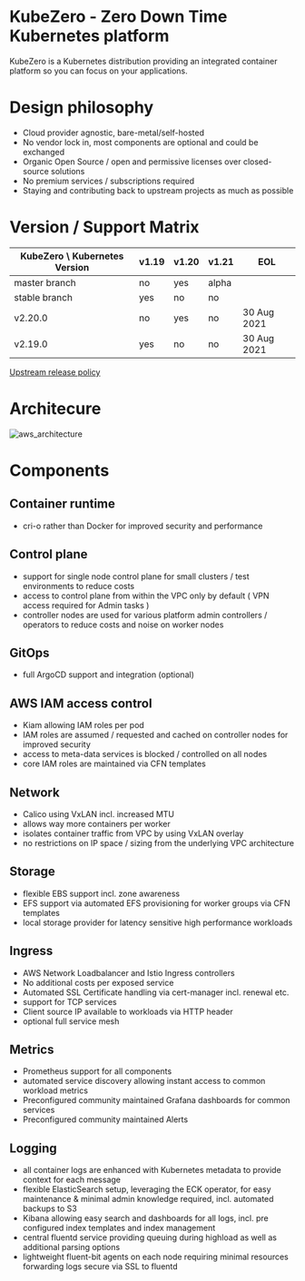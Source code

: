 KubeZero - Zero Down Time Kubernetes platform
========================
KubeZero is a Kubernetes distribution providing an integrated container platform so you can focus on your applications.

# Design philosophy

- Cloud provider agnostic, bare-metal/self-hosted
- No vendor lock in, most components are optional and could be exchanged
- Organic Open Source / open and permissive licenses over closed-source solutions
- No premium services / subscriptions required
- Staying and contributing back to upstream projects as much as possible


# Version / Support Matrix

| KubeZero \ Kubernetes Version          | v1.19 | v1.20 | v1.21 | EOL         |
|----------------------------------------|-------|-------|-------|-------------|
| master branch                          | no    | yes   | alpha |             |
| stable branch                          | yes   | no    | no    |             |
| v2.20.0                                | no    | yes   | no    | 30 Aug 2021 |
| v2.19.0                                | yes   | no    | no    | 30 Aug 2021 |

[Upstream release policy](https://kubernetes.io/releases/)

# Architecure
![aws_architecture](docs/aws_architecture.png)


# Components

## Container runtime
- cri-o rather than Docker for improved security and performance

## Control plane
- support for single node control plane for small clusters / test environments to reduce costs
- access to control plane from within the VPC only by default ( VPN access required for Admin tasks )
- controller nodes are used for various platform admin controllers / operators to reduce costs and noise on worker nodes

## GitOps
- full ArgoCD support and integration (optional)

## AWS IAM access control
- Kiam allowing IAM roles per pod
- IAM roles are assumed / requested and cached on controller nodes for improved security
- access to meta-data services is blocked / controlled on all nodes
- core IAM roles are maintained via CFN templates

## Network
- Calico using VxLAN incl. increased MTU
- allows way more containers per worker
- isolates container traffic from VPC by using VxLAN overlay
- no restrictions on IP space / sizing from the underlying VPC architecture

## Storage
- flexible EBS support incl. zone awareness
- EFS support via automated EFS provisioning for worker groups via CFN templates
- local storage provider for latency sensitive high performance workloads

## Ingress
- AWS Network Loadbalancer and Istio Ingress controllers
- No additional costs per exposed service
- Automated SSL Certificate handling via cert-manager incl. renewal etc.
- support for TCP services
- Client source IP available to workloads via HTTP header
- optional full service mesh

## Metrics
- Prometheus support for all components
- automated service discovery allowing instant access to common workload metrics
- Preconfigured community maintained Grafana dashboards for common services
- Preconfigured community maintained Alerts

## Logging
- all container logs are enhanced with Kubernetes metadata to provide context for each message
- flexible ElasticSearch setup, leveraging the ECK operator, for easy maintenance & minimal admin knowledge required, incl. automated backups to S3
- Kibana allowing easy search and dashboards for all logs, incl. pre configured index templates and index management
- central fluentd service providing queuing during highload as well as additional parsing options
- lightweight fluent-bit agents on each node requiring minimal resources forwarding logs secure via SSL to fluentd
